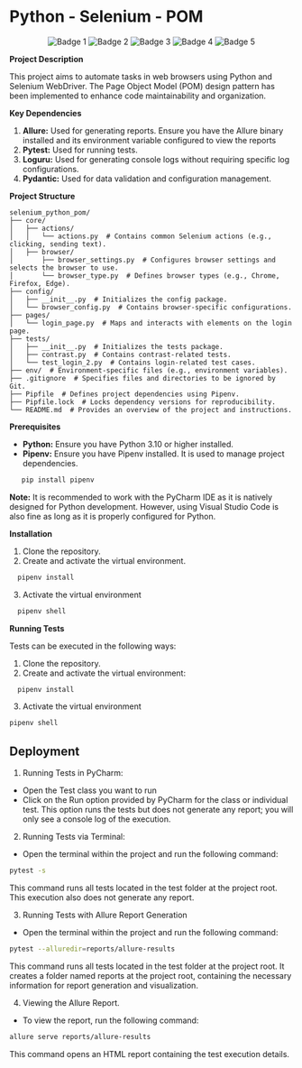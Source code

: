 # Python - Selenium - POM

<div align="center">

![Badge 1](https://img.shields.io/badge/Python-3.12-blue)
![Badge 2](https://img.shields.io/badge/Allure-Reports-green)
![Badge 3](https://img.shields.io/badge/Selenium-Webdriver-yellow)
![Badge 4](https://img.shields.io/badge/Loguru-logs-red)
![Badge 5](https://img.shields.io/badge/Pydantic-ciam)
</div>

**Project Description**

This project aims to automate tasks in web browsers using Python and Selenium WebDriver. The Page Object Model (POM)
design pattern has been implemented to enhance code maintainability and organization.

**Key Dependencies**

1. **Allure:** Used for generating reports. Ensure you have the Allure binary installed and its environment variable
   configured to view the reports
2. **Pytest:** Used for running tests.
3. **Loguru:** Used for generating console logs without requiring specific log configurations.
4. **Pydantic:** Used for data validation and configuration management.

**Project Structure**

```plaintext
selenium_python_pom/
├── core/
│   ├── actions/
│   │   └── actions.py  # Contains common Selenium actions (e.g., clicking, sending text).
│   ├── browser/
│       ├── browser_settings.py  # Configures browser settings and selects the browser to use.
│       └── browser_type.py  # Defines browser types (e.g., Chrome, Firefox, Edge).
├── config/
│   ├── __init__.py  # Initializes the config package.
│   └── browser_config.py  # Contains browser-specific configurations.
├── pages/
│   └── login_page.py  # Maps and interacts with elements on the login page.
├── tests/
│   ├── __init__.py  # Initializes the tests package.
│   ├── contrast.py  # Contains contrast-related tests.
│   └── test_login_2.py  # Contains login-related test cases.
├── env/  # Environment-specific files (e.g., environment variables).
├── .gitignore  # Specifies files and directories to be ignored by Git.
├── Pipfile  # Defines project dependencies using Pipenv.
├── Pipfile.lock  # Locks dependency versions for reproducibility.
└── README.md  # Provides an overview of the project and instructions.
```

**Prerequisites**

* **Python:** Ensure you have Python 3.10 or higher installed.
* **Pipenv:** Ensure you have Pipenv installed. It is used to manage project dependencies.

```bash
   pip install pipenv
```

**Note:** It is recommended to work with the PyCharm IDE as it is natively designed for Python development. However,
using Visual Studio Code is also fine as long as it is properly configured for Python.

**Installation**

1. Clone the repository.
2. Create and activate the virtual environment.

```bash
  pipenv install
```

3. Activate the virtual environment

```bash
  pipenv shell
```

**Running Tests**

Tests can be executed in the following ways:

1. Clone the repository.
2. Create and activate the virtual environment:
```bash
  pipenv install
```
3. Activate the virtual environment
  ```bash
  pipenv shell
```
## Deployment

1. Running Tests in PyCharm:
  - Open the Test class you want to run
  - Click on the Run option provided by PyCharm for the class or individual test. This option runs the tests but does not generate any report; you will only see a console log of the execution.
2. Running Tests via Terminal:
  - Open the terminal within the project and run the following command:
  ```bash
  pytest -s
```
This command runs all tests located in the test folder at the project root. This execution also does not generate any report.

3. Running Tests with Allure Report Generation
  - Open the terminal within the project and run the following command:
  ```bash
  pytest --alluredir=reports/allure-results
```
This command runs all tests located in the test folder at the project root. It creates a folder named reports at the project root, containing the necessary information for report generation and visualization.

4. Viewing the Allure Report.
  - To view the report, run the following command:
  ```bash
  allure serve reports/allure-results
```
This command opens an HTML report containing the test execution details.